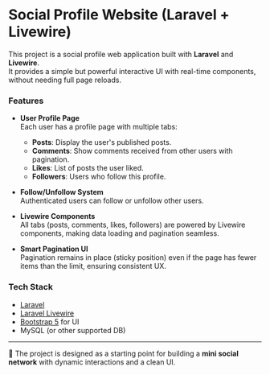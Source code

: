 # Social Profile Website (Laravel + Livewire)

This project is a social profile web application built with **Laravel** and **Livewire**.  
It provides a simple but powerful interactive UI with real-time components, without needing full page reloads.

### Features
- **User Profile Page**  
  Each user has a profile page with multiple tabs:
  - **Posts**: Display the user's published posts.
  - **Comments**: Show comments received from other users with pagination.
  - **Likes**: List of posts the user liked.
  - **Followers**: Users who follow this profile.

- **Follow/Unfollow System**  
  Authenticated users can follow or unfollow other users.

- **Livewire Components**  
  All tabs (posts, comments, likes, followers) are powered by Livewire components, making data loading and pagination seamless.

- **Smart Pagination UI**  
  Pagination remains in place (sticky position) even if the page has fewer items than the limit, ensuring consistent UX.

### Tech Stack
- [Laravel](https://laravel.com/)
- [Laravel Livewire](https://laravel-livewire.com/)
- [Bootstrap 5](https://getbootstrap.com/) for UI
- MySQL (or other supported DB)

---

🚀 The project is designed as a starting point for building a **mini social network** with dynamic interactions and a clean UI.
